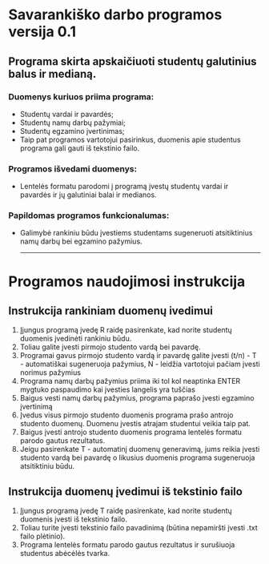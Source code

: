# Savarankiško darbo programos versija 0.1
## Programa skirta apskaičiuoti studentų galutinius balus ir medianą.

### Duomenys kuriuos priima programa:
* Studentų vardai ir pavardės;
* Studentų namų darbų pažymiai;
* Studentų egzamino įvertinimas;
* Taip pat programos vartotojui pasirinkus, duomenis apie studentus programa gali gauti iš tekstinio failo.
  
### Programos išvedami duomenys:
* Lentelės formatu parodomi į programą įvestų studentų vardai ir pavardės ir jų galutiniai balai ir medianos.
  
### Papildomas programos funkcionalumas:
* Galimybė rankiniu būdu įvestiems studentams sugeneruoti atsitiktinius namų darbų bei egzamino pažymius.

  <hr>
# Programos naudojimosi instrukcija

## Instrukcija rankiniam duomenų ivedimui
1. Įjungus programą įvedę R raidę pasirenkate, kad norite studentų duomenis įvedinėti rankiniu būdu.
2. Toliau galite įvesti pirmojo studento vardą bei pavardę.
3. Programai gavus pirmojo studento vardą ir pavardę galite įvesti (t/n) - T - automatiškai sugeneruoja pažymius, N - leidžia vartotojui pačiam įvesti norimus pažymius
4. Programa namų darbų pažymius priima iki tol kol neaptinka ENTER mygtuko paspaudimo kai įvesties langelis yra tuščias
5. Baigus vesti namų darbų pažymius, programa paprašo įvesti egzamino įvertinimą
6. Įvedus visus pirmojo studento duomenis programa prašo antrojo studento duomenų. Duomenu įvestis atrajam studentui veikia taip pat.
7. Baigus įvesti antrojo studento duomenis programa lentelės formatu parodo gautus rezultatus.
8. Jeigu pasirenkate T - automatinį duomenų generavimą, jums reikia įvesti studento vardą bei pavardę o likusius duomenis programa sugeneruoja atsitiktiniu būdu.

## Instrukcija duomenų įvedimui iš tekstinio failo
1. Įjungus programą įvedę T raidę pasirenkate, kad norite studentų duomenis įvesti iš tekstinio failo.
2. Toliau turite įvesti tekstinio failo pavadinimą (būtina nepamiršti įvesti .txt failo plėtinio).
3. Programa lentelės formatu parodo gautus rezultatus ir surušiuoja studentus abėcėlės tvarka.
  
